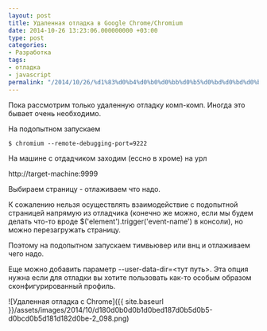 ```yaml
---
layout: post
title: Удаленная отладка в Google Chrome/Chromium
date: 2014-10-26 13:23:06.000000000 +03:00
type: post
categories:
- Разработка
tags:
- отладка
- javascript
permalink: "/2014/10/26/%d1%83%d0%b4%d0%b0%d0%bb%d0%b5%d0%bd%d0%bd%d0%b0%d1%8f-%d0%be%d1%82%d0%bb%d0%b0%d0%b4%d0%ba%d0%b0-%d0%b2-google-chromechromium/"
---
```

Пока рассмотрим только удаленную отладку комп-комп. Иногда это бывает очень необходимо.

На подопытном запускаем

```shell
$ chromium --remote-debugging-port=9222
```

На машине с отдадчиком заходим (ессно в хроме) на урл

http://target-machine:9999

Выбираем страницу - отлаживаем что надо.

К сожалению нельзя осуществлять взаимодействие с подопытной страницей напрямую из отладчика (конечно же можно, если мы будем делать что-то вроде $('element').trigger('event-name') в консоли), но можно перезагружать страницу.

Поэтому на подопытном запускаем тимвьювер или внц и отлаживаем чего надо.

Еще можно добавить параметр --user-data-dir=<тут путь>. Эта опция нужна если для отладки вы хотите пользовать как-то особым образом сконфигурированный профиль.

![Удаленная отладка с Chrome]({{ site.baseurl }}/assets/images/2014/10/d180d0b0d0b1d0bed187d0b5d0b5-d0bcd0b5d181d182d0be-2_098.png)

